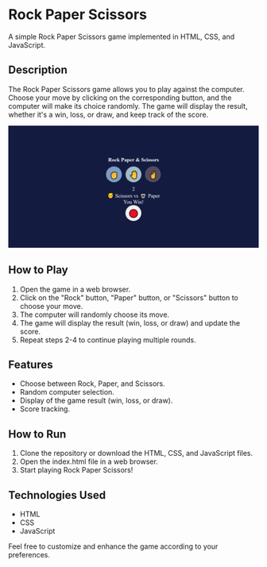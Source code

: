 # Rock Paper Scissors

A simple Rock Paper Scissors game implemented in HTML, CSS, and JavaScript.

## Description

The Rock Paper Scissors game allows you to play against the computer. Choose your move by clicking on the corresponding button, and the computer will make its choice randomly. The game will display the result, whether it's a win, loss, or draw, and keep track of the score.

![Rock Paper Scissors Screenshot](./images/Screenshot.png)

## How to Play

1. Open the game in a web browser.
2. Click on the "Rock" button, "Paper" button, or "Scissors" button to choose your move.
3. The computer will randomly choose its move.
4. The game will display the result (win, loss, or draw) and update the score.
5. Repeat steps 2-4 to continue playing multiple rounds.

## Features

- Choose between Rock, Paper, and Scissors.
- Random computer selection.
- Display of the game result (win, loss, or draw).
- Score tracking.

## How to Run

1. Clone the repository or download the HTML, CSS, and JavaScript files.
2. Open the index.html file in a web browser.
3. Start playing Rock Paper Scissors!

## Technologies Used

- HTML
- CSS
- JavaScript

Feel free to customize and enhance the game according to your preferences.

